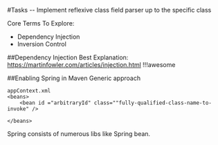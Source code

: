 #Tasks
-- Implement reflexive class field parser up to the specific class


Core Terms To Explore:
-   Dependency Injection
-   Inversion Control

##Dependency Injection
Best Explanation:
https://martinfowler.com/articles/injection.html
!!!awesome


##Enabling Spring in Maven
Generic approach

    appContext.xml
    <beans>
        <bean id ="arbitraryId" class=""fully-qualified-class-name-to-invoke" />
        
    </beans>
       


Spring consists of numerous libs like Spring bean.

